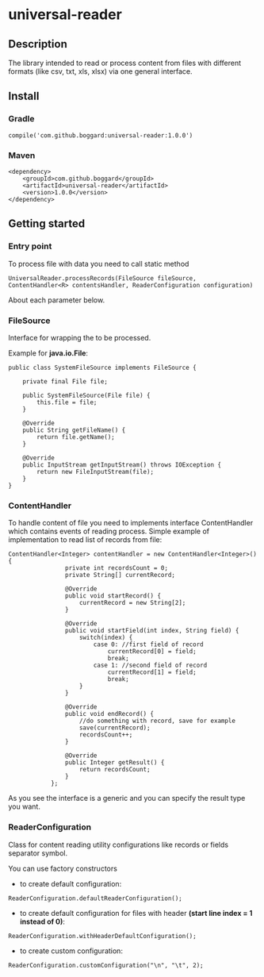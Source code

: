 # universal-reader

## Description

The library intended to read or process content from files with different formats (like csv, txt, xls, xlsx) 
via one general interface.

## Install

### Gradle

````
compile('com.github.boggard:universal-reader:1.0.0')
````

### Maven

````
<dependency>
    <groupId>com.github.boggard</groupId>
    <artifactId>universal-reader</artifactId>
    <version>1.0.0</version>
</dependency>
````

## Getting started

### Entry point

To process file with data you need to call static method

````
UniversalReader.processRecords(FileSource fileSource, ContentHandler<R> contentsHandler, ReaderConfiguration configuration)
````

About each parameter below.

### FileSource

Interface for wrapping the to be processed.

Example for **java.io.File**:

````
public class SystemFileSource implements FileSource {
    
    private final File file;

    public SystemFileSource(File file) {
        this.file = file;
    }

    @Override
    public String getFileName() {
        return file.getName();
    }

    @Override
    public InputStream getInputStream() throws IOException {
        return new FileInputStream(file);
    }
}
````

### ContentHandler

To handle content of file you need to implements interface ContentHandler which contains events of reading process.
Simple example of implementation to read list of records from file:

````
ContentHandler<Integer> contentHandler = new ContentHandler<Integer>() {
                private int recordsCount = 0;
                private String[] currentRecord;

                @Override
                public void startRecord() {
                    currentRecord = new String[2];
                }

                @Override
                public void startField(int index, String field) {
                    switch(index) {
                        case 0: //first field of record
                            currentRecord[0] = field;
                            break;
                        case 1: //second field of record
                            currentRecord[1] = field;
                            break;
                    }
                }

                @Override
                public void endRecord() {
                    //do something with record, save for example
                    save(currentRecord);
                    recordsCount++;
                }

                @Override
                public Integer getResult() {
                    return recordsCount;
                }
            };
````

As you see the interface is a generic and you can specify the result type you want.

### ReaderConfiguration

Class for content reading utility configurations like records or fields separator symbol.

You can use factory constructors

* to create default configuration:
````
ReaderConfiguration.defaultReaderConfiguration();
````

* to create default configuration for files with header **(start line index = 1 instead of 0)**:
````
ReaderConfiguration.withHeaderDefaultConfiguration();
````

* to create custom configuration:
````
ReaderConfiguration.customConfiguration("\n", "\t", 2);
````



